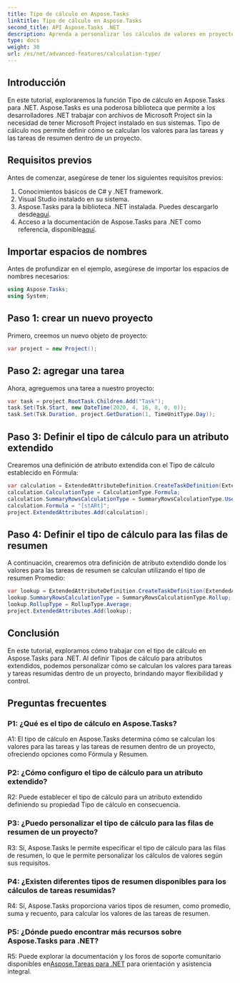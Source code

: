 ```yaml
---
title: Tipo de cálculo en Aspose.Tasks
linktitle: Tipo de cálculo en Aspose.Tasks
second_title: API Aspose.Tasks .NET
description: Aprenda a personalizar los cálculos de valores en proyectos .NET con el tipo de cálculo en la biblioteca Aspose.Tasks.
type: docs
weight: 30
url: /es/net/advanced-features/calculation-type/
---
```

## Introducción

En este tutorial, exploraremos la función Tipo de cálculo en Aspose.Tasks para .NET. Aspose.Tasks es una poderosa biblioteca que permite a los desarrolladores .NET trabajar con archivos de Microsoft Project sin la necesidad de tener Microsoft Project instalado en sus sistemas. Tipo de cálculo nos permite definir cómo se calculan los valores para las tareas y las tareas de resumen dentro de un proyecto.

## Requisitos previos

Antes de comenzar, asegúrese de tener los siguientes requisitos previos:

1. Conocimientos básicos de C# y .NET framework.
2. Visual Studio instalado en su sistema.
3.  Aspose.Tasks para la biblioteca .NET instalada. Puedes descargarlo desde[aquí](https://releases.aspose.com/tasks/net/).
4.  Acceso a la documentación de Aspose.Tasks para .NET como referencia, disponible[aquí](https://reference.aspose.com/tasks/net/).

## Importar espacios de nombres

Antes de profundizar en el ejemplo, asegúrese de importar los espacios de nombres necesarios:

```csharp
using Aspose.Tasks;
using System;


```

## Paso 1: crear un nuevo proyecto

Primero, creemos un nuevo objeto de proyecto:

```csharp
var project = new Project();
```

## Paso 2: agregar una tarea

Ahora, agreguemos una tarea a nuestro proyecto:

```csharp
var task = project.RootTask.Children.Add("Task");
task.Set(Tsk.Start, new DateTime(2020, 4, 16, 8, 0, 0));
task.Set(Tsk.Duration, project.GetDuration(1, TimeUnitType.Day));
```

## Paso 3: Definir el tipo de cálculo para un atributo extendido

Crearemos una definición de atributo extendida con el Tipo de cálculo establecido en Fórmula:

```csharp
var calculation = ExtendedAttributeDefinition.CreateTaskDefinition(ExtendedAttributeTask.Date5, null);
calculation.CalculationType = CalculationType.Formula;
calculation.SummaryRowsCalculationType = SummaryRowsCalculationType.UseFormula;
calculation.Formula = "[stARt]";
project.ExtendedAttributes.Add(calculation);
```

## Paso 4: Definir el tipo de cálculo para las filas de resumen

A continuación, crearemos otra definición de atributo extendido donde los valores para las tareas de resumen se calculan utilizando el tipo de resumen Promedio:

```csharp
var lookup = ExtendedAttributeDefinition.CreateTaskDefinition(ExtendedAttributeTask.Cost1, null);
lookup.SummaryRowsCalculationType = SummaryRowsCalculationType.Rollup;
lookup.RollupType = RollupType.Average;
project.ExtendedAttributes.Add(lookup);
```

## Conclusión

En este tutorial, exploramos cómo trabajar con el tipo de cálculo en Aspose.Tasks para .NET. Al definir Tipos de cálculo para atributos extendidos, podemos personalizar cómo se calculan los valores para tareas y tareas resumidas dentro de un proyecto, brindando mayor flexibilidad y control.

## Preguntas frecuentes

### P1: ¿Qué es el tipo de cálculo en Aspose.Tasks?

A1: El tipo de cálculo en Aspose.Tasks determina cómo se calculan los valores para las tareas y las tareas de resumen dentro de un proyecto, ofreciendo opciones como Fórmula y Resumen.

### P2: ¿Cómo configuro el tipo de cálculo para un atributo extendido?

R2: Puede establecer el tipo de cálculo para un atributo extendido definiendo su propiedad Tipo de cálculo en consecuencia.

### P3: ¿Puedo personalizar el tipo de cálculo para las filas de resumen de un proyecto?

R3: Sí, Aspose.Tasks le permite especificar el tipo de cálculo para las filas de resumen, lo que le permite personalizar los cálculos de valores según sus requisitos.

### P4: ¿Existen diferentes tipos de resumen disponibles para los cálculos de tareas resumidas?

R4: Sí, Aspose.Tasks proporciona varios tipos de resumen, como promedio, suma y recuento, para calcular los valores de las tareas de resumen.

### P5: ¿Dónde puedo encontrar más recursos sobre Aspose.Tasks para .NET?

 R5: Puede explorar la documentación y los foros de soporte comunitario disponibles en[Aspose.Tareas para .NET](https://reference.aspose.com/tasks/net/) para orientación y asistencia integral.